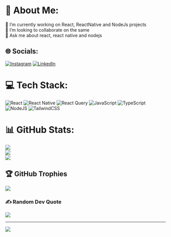 # 💫 About Me:
🔭 I’m currently working on React, ReactNative and NodeJs projects<br>👯 I’m looking to collaborate on the same<br>💬 Ask me about react, react native and nodejs<br>


## 🌐 Socials:
[![Instagram](https://img.shields.io/badge/Instagram-%23E4405F.svg?logo=Instagram&logoColor=white)](https://instagram.com/itz__edzy) [![LinkedIn](https://img.shields.io/badge/LinkedIn-%230077B5.svg?logo=linkedin&logoColor=white)](https://linkedin.com/in/edwinsiby) 

# 💻 Tech Stack:
![React](https://img.shields.io/badge/react-%2320232a.svg?style=for-the-badge&logo=react&logoColor=%2361DAFB) ![React Native](https://img.shields.io/badge/react_native-%2320232a.svg?style=for-the-badge&logo=react&logoColor=%2361DAFB) ![React Query](https://img.shields.io/badge/-React%20Query-FF4154?style=for-the-badge&logo=react%20query&logoColor=white) ![JavaScript](https://img.shields.io/badge/javascript-%23323330.svg?style=for-the-badge&logo=javascript&logoColor=%23F7DF1E) ![TypeScript](https://img.shields.io/badge/typescript-%23007ACC.svg?style=for-the-badge&logo=typescript&logoColor=white) ![NodeJS](https://img.shields.io/badge/node.js-6DA55F?style=for-the-badge&logo=node.js&logoColor=white) ![TailwindCSS](https://img.shields.io/badge/tailwindcss-%2338B2AC.svg?style=for-the-badge&logo=tailwind-css&logoColor=white)
# 📊 GitHub Stats:
![](https://github-readme-stats.vercel.app/api?username=edzy16&theme=dark&hide_border=true&include_all_commits=true&count_private=true)<br/>
![](https://github-readme-streak-stats.herokuapp.com/?user=edzy16&theme=dark&hide_border=true)<br/>
![](https://github-readme-stats.vercel.app/api/top-langs/?username=edzy16&theme=dark&hide_border=true&include_all_commits=true&count_private=true&layout=compact)

## 🏆 GitHub Trophies
![](https://github-profile-trophy.vercel.app/?username=edzy16&theme=radical&no-frame=true&no-bg=false&margin-w=4)

### ✍️ Random Dev Quote
![](https://quotes-github-readme.vercel.app/api?type=horizontal&theme=radical)

---
[![](https://visitcount.itsvg.in/api?id=edzy16&icon=0&color=0)](https://visitcount.itsvg.in)

<!-- Proudly created with GPRM ( https://gprm.itsvg.in ) -->
